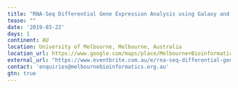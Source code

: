```yaml
---
title: "RNA-Seq Differential Gene Expression Analysis using Galaxy and the GVL" 
tease: ""
date: '2019-03-22'
days: 1
continent: AU
location: University of Melbourne, Melbourne, Australia
location_url: https://www.google.com/maps/place/Melbourne+Bioinformatics+(formerly+VLSCI)/@-37.800439,144.9627484,15z/data=!4m5!3m4!1s0x0:0x1a0ee743efded9b4!8m2!3d-37.800439!4d144.9627484
external_url: "https://www.eventbrite.com.au/e/rna-seq-differential-gene-expression-analysis-using-galaxy-the-gvl-22-mar-registration-57476092540"
contact: 'enquiries@melbournebioinformatics.org.au'
gtn: true
---
```

